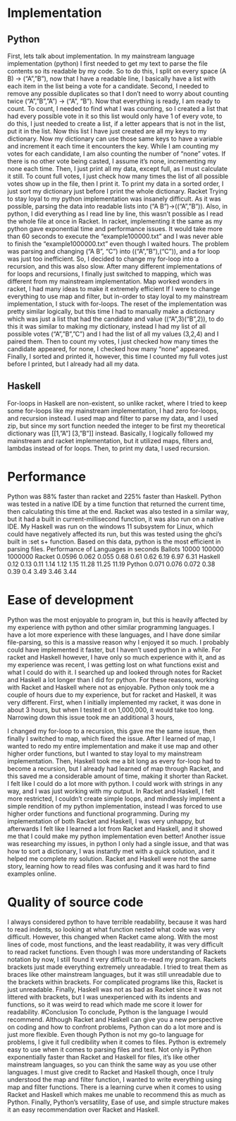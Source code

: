 # Implementation
## Python
First, lets talk about implementation. In my mainstream language implementation (python) I
first needed to get my text to parse the file contents so its readable by my code. So to do this, I split on
every space (A B) -> (“A”,”B”), now that I have a readable line, I basically have a list with each item in the
list being a vote for a candidate. Second, I needed to remove any possible duplicates so that I don’t need
to worry about counting twice (“A”,”B”,”A”) -> (“A”, “B”). Now that everything is ready, I am ready to
count.
To count, I needed to find what I was counting, so I created a list that had every possible vote in
it so this list would only have 1 of every vote, to do this, I just needed to create a list, if a letter appears
that is not in the list, put it in the list. Now this list I have just created are all my keys to my dictionary.
Now my dictionary can use those same keys to have a variable and increment it each time it encounters
the key. While I am counting my votes for each candidate, I am also counting the number of “none”
votes. If there is no other vote being casted, I assume it’s none, incrementing my none each time. Then,
I just print all my data, except full, as I must calculate it still. To count full votes, I just check how many
times the list of all possible votes show up in the file, then I print it. To print my data in a sorted order, I
just sort my dictionary just before I print the whole dictionary.
Racket
Trying to stay loyal to my python implementation was insanely difficult. As it was possible,
parsing the data into readable lists into (“A B”)->((“A”,”B”)). Also, in python, I did everything as I read
line by line, this wasn’t possible as I read the whole file at once in Racket. In racket, implementing it the
same as my python gave exponential time and performance issues. It would take more than 60 seconds
to execute the “example100000.txt” and I was never able to finish the “example1000000.txt” even
though I waited hours. The problem was parsing and changing (“A B”, “C”) into ((“A”,”B”),(“C”)), and a
for loop was just too inefficient. So, I decided to change my for-loop into a recursion, and this was also
slow. After many different implementations of for loops and recursions, I finally just switched to
mapping, which was different from my mainstream implementation. Map worked wonders in racket, I
had many ideas to make it extremely efficient If I were to change everything to use map and filter, but
in-order to stay loyal to my mainstream implementation, I stuck with for-loops. The reset of the
implementation was pretty similar logically, but this time I had to manually make a dictionary which was
just a list that had the candidate and value ((“A”,3)(“B”,2)), to do this it was similar to making my
dictionary, instead I had my list of all possible votes (“A”,”B”,”C”) and I had the list of all my values
(3,2,4) and I paired them. Then to count my votes, I just checked how many times the candidate
appeared, for none, I checked how many “none” appeared. Finally, I sorted and printed it, however, this
time I counted my full votes just before I printed, but I already had all my data.
## Haskell
For-loops in Haskell are non-existent, so unlike racket, where I tried to keep some for-loops like
my mainstream implementation, I had zero for-loops, and recursion instead. I used map and filter to
parse my data, and I used zip, but since my sort function needed the integer to be first my theoretical
dictionary was [[1,”A”] [3,”B”]] instead. Basically, I logically followed my mainstream and racket
implementation, but it utilized maps, filters and, lambdas instead of for loops. Then, to print my data, I
used recursion.
# Performance
Python was 88% faster than racket and 225% faster than Haskell. Python was tested in a native
IDE by a time function that returned the current time, then calculating this time at the end. Racket was
also tested in a similar way, but it had a built in current-millisecond function, it was also run on a native
IDE. My Haskell was run on the windows 11 subsystem for Linux, which could have negatively affected
its run, but this was tested using the ghci’s built in :set s+ function. Based on this data, python is the
most efficient in parsing files.
Performance of Languages in seconds
Ballots 10000 100000 1000000
Racket 0.0596 0.062 0.055 0.68 0.61 0.62 6.19 6.97 6.31
Haskell 0.12 0.13 0.11 1.14 1.12 1.15 11.28 11.25 11.19
Python 0.071 0.076 0.072 0.38 0.39 0.4 3.49 3.46 3.44
# Ease of development
Python was the most enjoyable to program in, but this is heavily affected by my experience with
python and other similar programming languages. I have a lot more experience with these languages, and
I have done similar file-parsing, so this is a massive reason why I enjoyed it so much. I probably could have
implemented it faster, but I haven’t used python in a while. For racket and Haskell however, I have only
so much experience with it, and as my experience was recent, I was getting lost on what functions exist
and what I could do with it. I searched up and looked through notes for Racket and Haskell a lot longer
than I did for python. For these reasons, working with Racket and Haskell where not as enjoyable.
Python only took me a couple of hours due to my experience, but for racket and Haskell, it was
very different. First, when I initially implemented my racket, it was done in about 3 hours, but when I
tested it on 1,000,000, it would take too long. Narrowing down this issue took me an additional 3 hours,

I changed my for-loop to a recursion, this gave me the same issue, then finally I switched to map, which
fixed the issue. After I learned of map, I wanted to redo my entire implementation and make it use map
and other higher order functions, but I wanted to stay loyal to my mainstream implementation. Then,
Haskell took me a bit long as every for-loop had to become a recursion, but I already had learned of map
through Racket, and this saved me a considerable amount of time, making it shorter than Racket.
I felt like I could do a lot more with python. I could work with strings in any way, and I was just
working with my output. In Racket and Haskell, I felt more restricted, I couldn’t create simple loops, and
mindlessly implement a simple rendition of my python implementation, instead I was forced to use
higher order functions and functional programming. During my implementation of both Racket and
Haskell, I was very unhappy, but afterwards I felt like I learned a lot from Racket and Haskell, and it
showed me that I could make my python implementation even better! Another issue was researching
my issues, in python I only had a single issue, and that was how to sort a dictionary, I was instantly met
with a quick solution, and it helped me complete my solution. Racket and Haskell were not the same
story, learning how to read files was confusing and it was hard to find examples online.

# Quality of source code
I always considered python to have terrible readability, because it was hard to read indents, so
looking at what function nested what code was very difficult. However, this changed when Racket came
along. With the most lines of code, most functions, and the least readability, it was very difficult to read
racket functions. Even though I was more understanding of Rackets notation by now, I still found it very
difficult to re-read my program. Rackets brackets just made everything extremely unreadable. I tried to
treat them as braces like other mainstream languages, but it was still unreadable due to the brackets
within brackets. For complicated programs like this, Racket is just unreadable. Finally, Haskell was not as
bad as Racket since it was not littered with brackets, but I was unexperienced with its indents and
functions, so it was weird to read which made me score it lower for readability.
#Conclusion
To conclude, Python is the language I would recommend. Although Racket and Haskell can give
you a new perspective on coding and how to confront problems, Python can do a lot more and is just
more flexible. Even though Python is not my go-to language for problems, I give it full credibility when it
comes to files. Python is extremely easy to use when it comes to parsing files and text. Not only is
Python exponentially faster than Racket and Haskell for files, it’s like other mainstream languages, so
you can think the same way as you use other languages. I must give credit to Racket and Haskell though,
once I truly understood the map and filter function, I wanted to write everything using map and filter
functions. There is a learning curve when it comes to using Racket and Haskell which makes me unable
to recommend this as much as Python. Finally, Python’s versatility, Ease of use, and simple structure
makes it an easy recommendation over Racket and Haskell.
